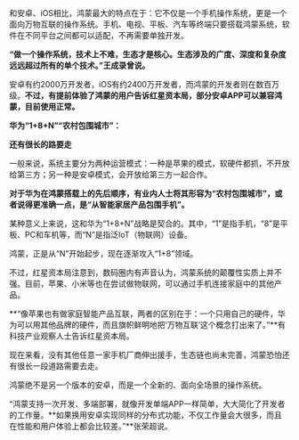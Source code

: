 和安卓、iOS相比，鸿蒙最大的特点在于：它不仅是一个手机操作系统，更是一个面向万物互联的操作系统。手机、电视、平板、汽车等终端只要搭载鸿蒙系统，软件在不同平台之间都可以适配，不再需要单独开发。



**“做一个操作系统，技术上不难，生态才是核心。生态涉及的广度、深度和复杂度远远超过所有的单个技术。”王成录曾说。**

安卓有约2000万开发者，iOS有约2400万开发者，而鸿蒙的开发者则在数百万级。**不过，有提前体验了鸿蒙的用户告诉红星资本局，部分安卓APP可以兼容鸿蒙，目前使用正常。**

**华为“1+8+N”“农村包围城市”：**

**还有很长的路要走**

一般来说，系统主要分为两种运营模式：一种是苹果的模式，软硬件都抓，不开放给第三方；另一种是安卓模式，会开放给第三方一起合作。

**对于华为在鸿蒙搭载上的先后顺序，有业内人士将其形容为“农村包围城市”，或者说得更准确一点，是“从智能家居产品包围手机”。**

某种意义上来说，这和华为“1+8+N”战略是契合的。其中，“1”是指手机，“8”是平板、PC和车机等，而“N”是指泛IoT（物联网）设备。

鸿蒙，正是从“N”开始起步，现在逐渐攻入“1+8”领域。

不过，红星资本局注意到，数码圈内有声音认为，鸿蒙系统的颠覆性实质上并不强。目前，苹果、小米等也在尝试做物联网，可以通过手机连接家庭中的其他产品。

**“像苹果也有做家庭智能产品互联，两者的区别在于：一个只用自己的硬件，华为可以用其他品牌的硬件，而且旗帜鲜明地把‘万物互联’这个概念打出来了。”**有科技产业观察人士告诉红星资本局。

现在来看，没有其他任意一家手机厂商伸出援手，生态链也尚未完善，鸿蒙恐怕还有很长一段道路需要去走。

鸿蒙绝不是另一个版本的安卓，而是一个全新的、面向全场景的操作系统。

“鸿蒙支持一次开发、多端部署，就像开发单端APP一样简单，大大简化了开发者的工作量。**如果换用安卓实现同样的分布式功能，不仅工作量会大很多，而且在性能和用户体验上都会比较差。”**张荣超说。